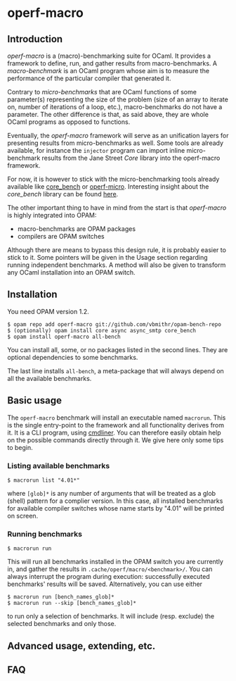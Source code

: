 # operf-macro

## Introduction

*operf-macro* is a (macro)-benchmarking suite for OCaml. It provides a
framework to define, run, and gather results from macro-benchmarks. A
*macro-benchmark* is an OCaml program whose aim is to measure the
performance of the particular compiler that generated it.

Contrary to *micro-benchmarks* that are OCaml functions of some
parameter(s) representing the size of the problem (size of an array to
iterate on, number of iterations of a loop, etc.), macro-benchmarks do
not have a parameter. The other difference is that, as said above,
they are whole OCaml programs as opposed to functions.

Eventually, the *operf-macro* framework will serve as an unification
layers for presenting results from micro-benchmarks as well. Some
tools are already available, for instance the `injector` program can
import inline micro-benchmark results from the Jane Street *Core*
library into the operf-macro framework.

For now, it is however to stick with the micro-benchmarking tools
already available like
[core_bench](http://github.com/janestreet/core_bench) or
[operf-micro](http://github.com/OCamlPro/operf-micro). Interesting
insight about the *core_bench* library can be found
[here](https://blogs.janestreet.com/core_bench-micro-benchmarking-for-ocaml/).

The other important thing to have in mind from the start is that
*operf-macro* is highly integrated into OPAM:

* macro-benchmarks are OPAM packages
* compilers are OPAM switches

Although there are means to bypass this design rule, it is probably
easier to stick to it. Some pointers will be given in the Usage
section regarding running independent benchmarks. A method will also
be given to transform any OCaml installation into an OPAM switch.

## Installation

You need OPAM version 1.2.

```
$ opam repo add operf-macro git://github.com/vbmithr/opam-bench-repo
$ (optionally) opam install core async async_smtp core_bench
$ opam install operf-macro all-bench
```

You can install all, some, or no packages listed in the second
lines. They are optional dependencies to some benchmarks.

The last line installs `all-bench`, a meta-package that will always
depend on all the available benchmarks.

## Basic usage

The `operf-macro` benchmark will install an executable named
`macrorun`. This is the single entry-point to the framework and all
functionality derives from it. It is a CLI program, using
[cmdliner](http://erratique.ch/software/cmdliner). You can therefore
easily obtain help on the possible commands directly through it. We
give here only some tips to begin.

### Listing available benchmarks

```
$ macrorun list "4.01*"
```

where `[glob]*` is any number of arguments that will be treated as a
glob (shell) pattern for a complier version. In this case, all
installed benchmarks for available compiler switches whose name starts
by "4.01" will be printed on screen.

### Running benchmarks

```
$ macrorun run
```

This will run all benchmarks installed in the OPAM switch you are
currently in, and gather the results in
`.cache/operf/macro/<benchmark>/`. You can always interrupt the
program during execution: successfully executed benchmarks' results
will be saved. Alternatively, you can use either

```
$ macrorun run [bench_names_glob]*
$ macrorun run --skip [bench_names_glob]*
```

to run only a selection of benchmarks. It will include (resp. exclude)
the selected benchmarks and only those.

## Advanced usage, extending, etc.

## FAQ

